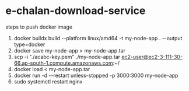 # e-chalan-download-service

steps to push docker image
1. docker buildx build --platform linux/amd64 -t my-node-app . --output type=docker
2. docker save my-node-app > my-node-app.tar
3. scp -i "./acabc-key.pem" ./my-node-app.tar ec2-user@ec2-3-111-30-66.ap-south-1.compute.amazonaws.com:~/
4. docker load < my-node-app.tar
5. docker run -d --restart unless-stopped -p 3000:3000 my-node-app
6. sudo systemctl restart nginx